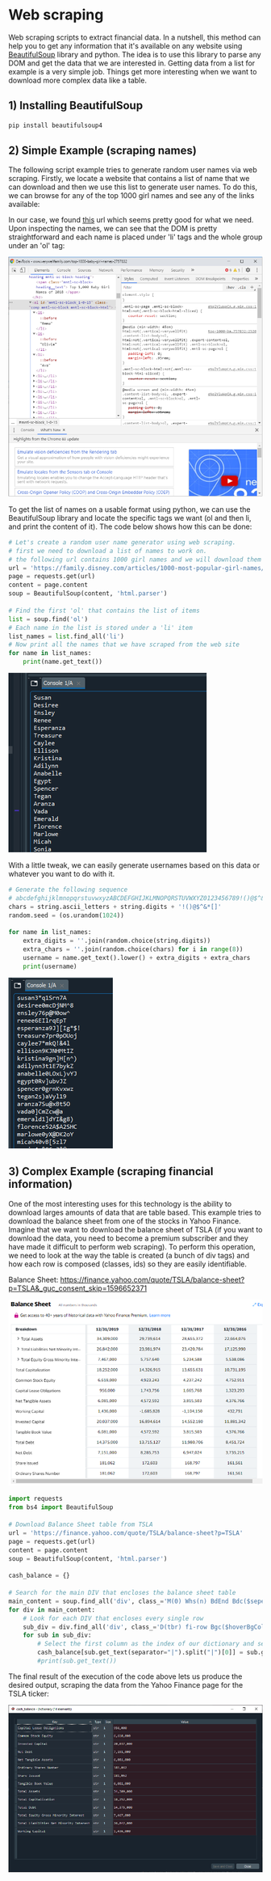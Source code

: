 # Web scraping

Web scraping scripts to extract financial data. In a nutshell, this method can help you to get any information that it's available on any website using [BeautifulSoup](https://www.crummy.com/software/BeautifulSoup/) library and python. The idea is to use this library to parse any DOM and get the data that we are interested in. Getting data from a list for example is a very simple job. Things get more interesting when we want to download more complex data like a table.

## 1) Installing BeautifulSoup

```cmd
pip install beautifulsoup4
```

## 2) Simple Example (scraping names)

The following script example tries to generate random user names via web scraping. Firstly, we locate a website that contains a list of name that we can download and then we use this list to generate user names. To do this, we can browse for any of the top 1000 girl names and see any of the links available:

In our case, we found [this](https://family.disney.com/articles/1000-most-popular-girl-names/) url which seems pretty good for what we need. Upon inspecting the names, we can see that the DOM is pretty straightforward and each name is placed under 'li' tags and the whole group under an 'ol' tag:

![](baby-names.png)

To get the list of names on a usable format using python, we can use the BeautifulSoup library and locate the specific tags we want (ol and then li, and print the content of it). The code below shows how this can be done:

```python
# Let's create a random user name generator using web scraping.
# first we need to download a list of names to work on.
# the following url contains 1000 girl names and we will download them using web scraping.
url = 'https://family.disney.com/articles/1000-most-popular-girl-names/'
page = requests.get(url)
content = page.content
soup = BeautifulSoup(content, 'html.parser')

# Find the first 'ol' that contains the list of items
list = soup.find('ol')
# Each name in the list is stored under a 'li' item
list_names = list.find_all('li')
# Now print all the names that we have scraped from the web site
for name in list_names:
    print(name.get_text())
```

![](list-names-scraping.png)

With a little tweak, we can easily generate usernames based on this data or whatever you want to do with it.

```python
# Generate the following sequence 
# abcdefghijklmnopqrstuvwxyzABCDEFGHIJKLMNOPQRSTUVWXYZ0123456789!()@$^&*[]
chars = string.ascii_letters + string.digits + '!()@$^&*[]'
random.seed = (os.urandom(1024))

for name in list_names:
    extra_digits = ''.join(random.choice(string.digits))
    extra_chars = ''.join(random.choice(chars) for i in range(8))
    username = name.get_text().lower() + extra_digits + extra_chars
    print(username)
```

![](list-usernames-scraping.png)

## 3) Complex Example (scraping financial information)

One of the most interesting uses for this technology is the ability to download larges amounts of data that are table based. This example tries to download the balance sheet from one of the stocks in Yahoo Finance. Imagine that we want to download the balance sheet of TSLA (if you want to download the data, you need to become a premium subscriber and they have made it difficult to perform web scraping). To perform this operation, we need to look at the way the table is created (a bunch of div tags) and how each row is composed (classes, ids) so they are easily identifiable. 

Balance Sheet: https://finance.yahoo.com/quote/TSLA/balance-sheet?p=TSLA&_guc_consent_skip=1596652371

![](balancesheet.png)

```python
import requests
from bs4 import BeautifulSoup

# Download Balance Sheet table from TSLA
url = 'https://finance.yahoo.com/quote/TSLA/balance-sheet?p=TSLA'
page = requests.get(url)
content = page.content
soup = BeautifulSoup(content, 'html.parser')

cash_balance = {}

# Search for the main DIV that encloses the balance sheet table
main_content = soup.find_all('div', class_='M(0) Whs(n) BdEnd Bdc($seperatorColor) D(itb)')
for div in main_content:
    # Look for each DIV that encloses every single row
    sub_div = div.find_all('div', class_='D(tbr) fi-row Bgc($hoverBgColor):h')
    for sub in sub_div:
        # Select the first column as the index of our dictionary and select the second column as the data to store (2019)
        cash_balance[sub.get_text(separator="|").split("|")[0]] = sub.get_text(separator="|").split("|")[1]
        #print(sub.get_text())
```

The final result of the execution of the code above lets us produce the desired output, scraping the data from the Yahoo Finance page for the TSLA ticker:

![](balancesheetdictionary.png)

